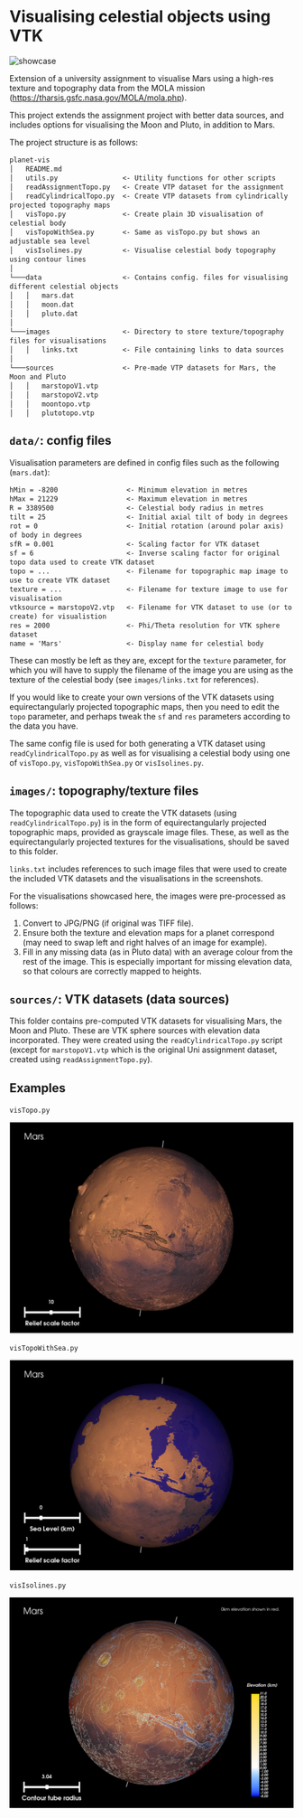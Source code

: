 # Visualising celestial objects using VTK

![showcase](screenshots/grid.png)

Extension of a university assignment to visualise Mars using a high-res texture
and topography data from the MOLA mission (<https://tharsis.gsfc.nasa.gov/MOLA/mola.php>).

This project extends the assignment project with better data sources,
and includes options for visualising the Moon and Pluto, in addition to Mars.

The project structure is as follows:

```text
planet-vis
│   README.md
│   utils.py                <- Utility functions for other scripts
│   readAssignmentTopo.py   <- Create VTP dataset for the assignment
│   readCylindricalTopo.py  <- Create VTP datasets from cylindrically projected topography maps
│   visTopo.py              <- Create plain 3D visualisation of celestial body
│   visTopoWithSea.py       <- Same as visTopo.py but shows an adjustable sea level
│   visIsolines.py          <- Visualise celestial body topography using contour lines
│
└───data                    <- Contains config. files for visualising different celestial objects
│   │   mars.dat
│   │   moon.dat
│   │   pluto.dat
│   
└───images                  <- Directory to store texture/topography files for visualisations
│   │   links.txt           <- File containing links to data sources
│
└───sources                 <- Pre-made VTP datasets for Mars, the Moon and Pluto
│   │   marstopoV1.vtp
│   │   marstopoV2.vtp
│   │   moontopo.vtp
│   │   plutotopo.vtp
```

## `data/`: config files

Visualisation parameters are defined in config files such as the following (`mars.dat`):

```text
hMin = -8200                 <- Minimum elevation in metres
hMax = 21229                 <- Maximum elevation in metres
R = 3389500                  <- Celestial body radius in metres
tilt = 25                    <- Initial axial tilt of body in degrees
rot = 0                      <- Initial rotation (around polar axis) of body in degrees
sfR = 0.001                  <- Scaling factor for VTK dataset
sf = 6                       <- Inverse scaling factor for original topo data used to create VTK dataset
topo = ...                   <- Filename for topographic map image to use to create VTK dataset
texture = ...                <- Filename for texture image to use for visualisation
vtksource = marstopoV2.vtp   <- Filename for VTK dataset to use (or to create) for visualistion
res = 2000                   <- Phi/Theta resolution for VTK sphere dataset
name = 'Mars'                <- Display name for celestial body
```

These can mostly be left as they are, except for the `texture` parameter, for which you will have to
supply the filename of the image you are using as the texture of the celestial body (see `images/links.txt` for references).

If you would like to create your own versions of the VTK datasets using equirectangularly projected topographic maps, then you need to edit the `topo` parameter, and perhaps tweak the `sf` and `res` parameters according to the data you have.

The same config file is used for both generating a VTK dataset using `readCylindricalTopo.py` as well as for visualising a celestial body using one of `visTopo.py`, `visTopoWithSea.py` or `visIsolines.py`.

## `images/`: topography/texture files

The topographic data used to create the VTK datasets (using `readCylindricalTopo.py`) is in
the form of equirectangularly projected topographic maps, provided as grayscale image files. These,
as well as the equirectangularly projected textures for the visualisations, should be saved to this folder.

`links.txt` includes references to such image files that were used to create the included VTK datasets and the visualisations in the screenshots.

For the visualisations showcased here, the images were pre-processed as follows:

1. Convert to JPG/PNG (if original was TIFF file).
2. Ensure both the texture and elevation maps for a planet correspond (may need to swap left and right halves of an image for example).
3. Fill in any missing data (as in Pluto data) with an average colour from the rest of the image. This is especially important for missing elevation data, so that colours are correctly mapped to heights.

## `sources/`: VTK datasets (data sources)

This folder contains pre-computed VTK datasets for visualising Mars, the Moon and Pluto. These
are VTK sphere sources with elevation data incorporated. They were created using the `readCylindricalTopo.py` script (except for `marstopoV1.vtp` which is the original Uni assignment dataset, created using `readAssignmentTopo.py`).

## Examples

`visTopo.py`

![Mars topography](screenshots/visTopo.png)

`visTopoWithSea.py`

![Mars topography with sea](screenshots/visTopoWithSea.png)

`visIsolines.py`

![Mars topography via isolines](screenshots/visIsolines.png)
